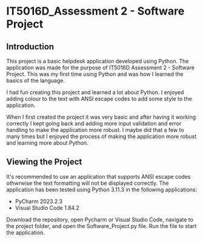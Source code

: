 # IT5016D_Assessment 2 - Software Project

## Introduction

This project is a basic helpdesk application developed using Python. The application was made for the purpose of IT5016D Assessment 2 - Software Project. This was my first time using Python and was how I learned the basics of the language.

I had fun creating this project and learned a lot about Python. I enjoyed adding colour to the text with ANSI escape codes to add some style to the application.

When I first created the project it was very basic and after having it working correctly I kept going back and adding more input validation and error handling to make the application more robust. I maybe did that a few to many times but I enjoyed the process of making the application more robust and learning more about Python.

## Viewing the Project

It's recommended to use an application that supports ANSI escape codes othwrwise the text formatting will not be displayed correctly. The application has been tested using Python 3.11.3 in the following applications:

- PyCharm 2023.2.3
- Visual Studio Code 1.84.2

Download the repository, open Pycharm or Visual Studio Code, navigate to the project folder, and open the Software_Project.py file. Run the file to start the application.
